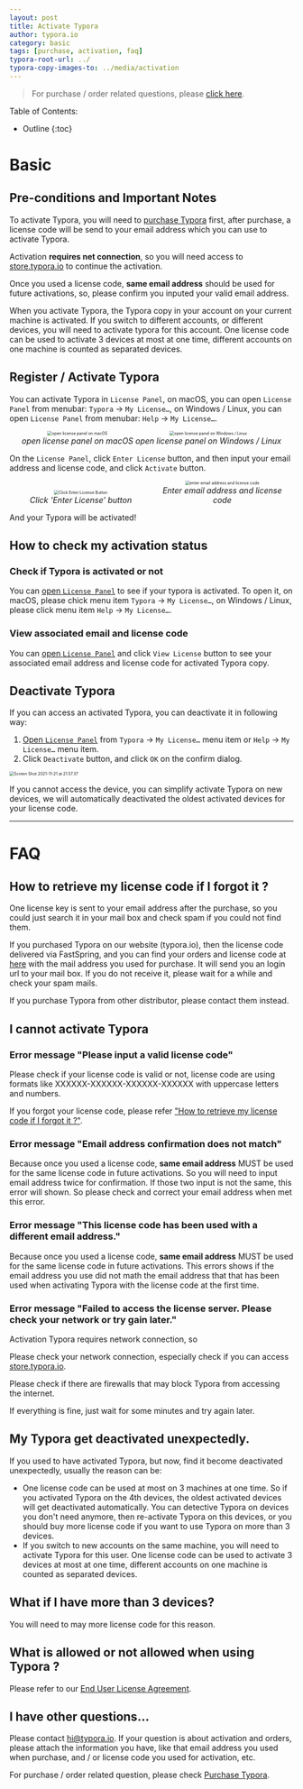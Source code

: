 ```yaml
---
layout: post
title: Activate Typora
author: typora.io
category: basic
tags: [purchase, activation, faq]
typora-root-url: ../
typora-copy-images-to: ../media/activation
---
```


> For purchase / order related questions, please [click here](/purchase).

Table of Contents:


* Outline
{:toc}

# Basic

## Pre-conditions and Important Notes

To activate Typora, you will need to [purchase Typora](https://store.typora.io/) first, after purchase, a license code will be send to your email address which you can use to activate Typora.

Activation **requires net connection**, so you will need access to [store.typora.io](https://store.typora.io) to continue the activation.

Once you used a license code, **same email address** should be used for future activations, so, please confirm you inputed your valid email address.

When you activate Typora, the Typora copy in your account on your current machine is activated. If you switch to different accounts, or different devices, you will need to activate typora for this account. One license code can be used to activate 3 devices at most at one time, different accounts on one machine is counted as separated devices.

## Register / Activate Typora

You can activate Typora in `License Panel`, on macOS, you can open `License Panel` from menubar: `Typora` → `My License…`, on Windows / Linux, you can open `License Panel` from menubar: `Help` → `My License…`.

<div  style="text-align:center">
  <figure style="margin:0;display:inline-block;">
    <img src="/media/activation/Screen Shot 2021-11-21 at 21.07.33.png" alt="open license panel on macOS" style="zoom:50%;" />	
    <figcaption><center><i>open license panel on macOS</i></center></figcaption>
  </figure>
  <figure  style="margin:0;display:inline-block;">
    <img src="/media/activation/Screen Shot 2021-11-21 at 21.22.48.png" alt="open license panel on Windows / Linux" style="zoom:50%;" />	
    <figcaption><center><i>open license panel on Windows / Linux</i></center></figcaption>
  </figure>
</div>

On the `License Panel`, click `Enter License` button, and then input your email address and license code, and click `Activate` button.

<div  style="text-align:center">
  <figure style="margin:0;display:inline-block;width: 49%;">
    <img src="/media/activation/Screen Shot 2021-11-21 at 21.27.42.png" alt="Click Enter License Button" style="zoom:50%;width:auto;" />	
    <figcaption><center><i>Click 'Enter License' button</i></center></figcaption>
  </figure>
  <figure style="margin:0;display:inline-block;width: 49%;">
    <img src="/media/activation/Screen Shot 2021-11-21 at 21.28.38.png" alt="enter email address and license code" style="zoom:50%;" />	
    <figcaption><center><i>Enter email address and license code</i></center></figcaption>
  </figure>
</div>

And your Typora will be activated!

## How to check my activation status

### Check if Typora is activated or not

You can [open `License Panel`](#register--activate-typora) to see if your typora is activated. To open it, on macOS, please chick menu item `Typora` → `My License…`, on Windows / Linux, please click menu item `Help` → `My License…`.

### View associated email and license code

You can [open `License Panel`](#register--activate-typora) and click `View License` button to see your associated email address and license code for activated Typora copy.

## Deactivate Typora

If you can access an activated Typora, you can deactivate it in following way:

1. [Open `License Panel`](#register--activate-typora) from `Typora` → `My License…` menu item or `Help` → `My License…` menu item.
2. Click `Deactivate` button, and click `OK` on the confirm dialog.

<img src="/media/activation/Screen Shot 2021-11-21 at 21.57.37.png" alt="Screen Shot 2021-11-21 at 21.57.37" style="zoom:50%;" />

If you cannot access the device, you can simplify activate Typora on new devices, we will automatically deactivated the oldest activated devices for your license code.

---

# FAQ

## How to retrieve my license code if I forgot it ?

One license key is sent to your email address after the purchase, so you could just search it in your mail box and check spam if you could not find them.

If you purchased Typora on our website (typora.io), then the license code delivered via FastSpring, and you can find your orders and license code at [here](https://typora.onfastspring.com/account) with the mail address you used for purchase. It will send you an login url to your mail box. If you do not receive it, please wait for a while and check your spam mails.

If you purchase Typora from other distributor, please contact them instead.

## I cannot activate Typora

### Error message "Please input a valid license code"

Please check if your license code is valid or not, license code are using formats like XXXXXX-XXXXXX-XXXXXX-XXXXXX with uppercase letters and numbers.

If you forgot your license code, please refer ["How to retrieve my license code if I forgot it ?"](#how-to-retrieve-my-license-code-if-i-forgot-it-).

### Error message "Email address confirmation does not match"

Because once you used a license code, **same email address** MUST be used for the same license code in future activations. So you will need to input email address twice for confirmation. If those two input is not the same, this error will shown. So please check and correct your email address when met this error.

### Error message "This license code has been used with a different email address."

Because once you used a license code, **same email address** MUST be used for the same license code in future activations. This errors shows if the email address you use did not math the email address that that has been used when activating Typora with the license code at the first time.

### Error message "Failed to access the license server. Please check your network or try gain later."

Activation Typora requires network connection, so

Please check your network connection, especially check if you can access [store.typora.io](https://store.typora.io).

Please check if there are firewalls that may block Typora from accessing the internet.

If everything is fine, just wait for some minutes and try again later.

## My Typora get deactivated unexpectedly.

If you used to have activated Typora, but now, find it become deactivated unexpectedly, usually the reason can be:

- One license code can be used at most on 3 machines at one time. So if you activated Typora on the 4th devices, the oldest activated devices will get deactivated automatically. You can detective Typora on devices you don't need anymore, then re-activate Typora on this devices, or you should buy more license code if you want to use Typora on more than 3 devices.
- If you switch to new accounts on the same machine, you will need to activate Typora for this user. One license code can be used to activate 3 devices at most at one time, different accounts on one machine is counted as separated devices.

## What if I have more than 3 devices?

You will need to may more license code for this reason.

## What is allowed or not allowed when using Typora ?

Please refer to our [End User License Agreement](https://support.typora.io/License-Agreement/).

## I have other questions...

Please contact <hi@typora.io>. If your question is about activation and orders, please attach the information you have, like that email address you used when purchase, and / or license code you used for activation, etc.

For purchase / order related question, please check [Purchase Typora](/purchase).
